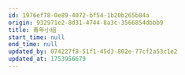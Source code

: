 ```yaml
---
id: 1976ef78-0e89-4072-bf54-1b20b265b84a
origin: 932971e2-8d31-4744-8a3c-3566854dbbb9
title: 青年小组
start_time: null
end_time: null
updated_by: 074227f8-51f1-45d3-802e-77cf2a53c1e2
updated_at: 1753956679
---
```

